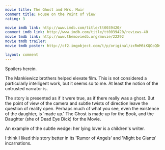 ```yaml
---
movie title: The Ghost and Mrs. Muir
comment title: House on the Point of View
rating: 3

movie imdb link: http://www.imdb.com/title/tt0039420/
comment imdb link: http://www.imdb.com/title/tt0039420/reviews-40
movie tmdb link: http://www.themoviedb.org/movie/22292
movie tmdb trailer: 
movie tmdb poster: http://cf2.imgobject.com/t/p/original/zcRmM6iKQOoQDsJixXFd6I7Cc6E.jpg

layout: comment
---
```


Spoilers herein.

The Mankiewicz brothers helped elevate film. This is not considered a particularly intelligent work, but it seems so to me. At least the notion of the untrusted narrator is. 

The story is presented as if it were true, as if there really was a ghost. But the point of view of the camera and subtle twists of direction leave the question of reality open. Perhaps much of what you see, even the existence of the daughter, is 'made up.' The Ghost is made up for the Book, and the Daughter (she of Dead Eye Dick) for the Movie.

An example of the subtle wedge: her lying lover is a children's writer.

I think I liked this story better in its 'Rumor of Angels' and 'Might be Giants' incarnations.